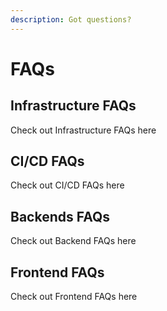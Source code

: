 ```yaml
---
description: Got questions?
---
```


# FAQs

## Infrastructure FAQs

Check out Infrastructure FAQs here

## CI/CD FAQs

Check out CI/CD FAQs here

## Backends FAQs

Check out Backend FAQs here

## Frontend FAQs

Check out Frontend FAQs here

